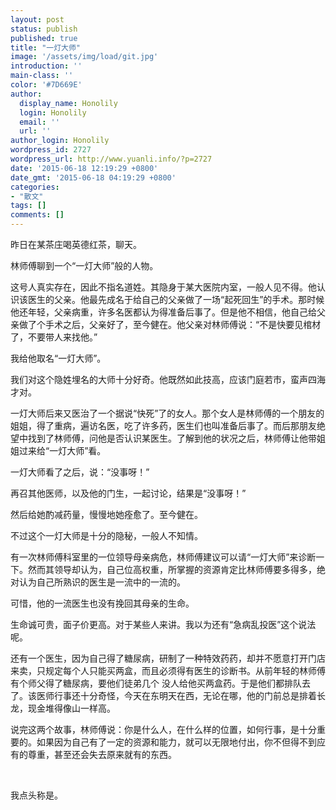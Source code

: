 ```yaml
---
layout: post
status: publish
published: true
title: "一灯大师"
image: '/assets/img/load/git.jpg'
introduction: ''
main-class: ''
color: '#7D669E'
author:
  display_name: Honolily
  login: Honolily
  email: ''
  url: ''
author_login: Honolily
wordpress_id: 2727
wordpress_url: http://www.yuanli.info/?p=2727
date: '2015-06-18 12:19:29 +0800'
date_gmt: '2015-06-18 04:19:29 +0800'
categories:
- "散文"
tags: []
comments: []
---
```

<p>昨日在某茶庄喝英德红茶，聊天。</p>
<p>林师傅聊到一个&ldquo;一灯大师&rdquo;般的人物。</p>
<p>这号人真实存在，因此不指名道姓。其隐身于某大医院内室，一般人见不得。他认识该医生的父亲。他最先成名于给自己的父亲做了一场&ldquo;起死回生&rdquo;的手术。那时候他还年轻，父亲病重，许多名医都认为得准备后事了。但是他不相信，他自己给父亲做了个手术之后，父亲好了，至今健在。他父亲对林师傅说：&ldquo;不是快要见棺材了，不要带人来找他。&rdquo;</p>
<p>我给他取名&ldquo;一灯大师&rdquo;。</p>
<p>我们对这个隐姓埋名的大师十分好奇。他既然如此技高，应该门庭若市，蛮声四海才对。</p>
<p>一灯大师后来又医治了一个据说&ldquo;快死&rdquo;了的女人。那个女人是林师傅的一个朋友的姐姐，得了重病，遍访名医，吃了许多药，医生们也叫准备后事了。而后那朋友绝望中找到了林师傅，问他是否认识某医生。了解到他的状况之后，林师傅让他带姐姐过来给&ldquo;一灯大师&rdquo;看。</p>
<p>一灯大师看了之后，说：&ldquo;没事呀！&rdquo;</p>
<p>再召其他医师，以及他的门生，一起讨论，结果是&ldquo;没事呀！&rdquo;</p>
<p>然后给她酌减药量，慢慢地她痊愈了。至今健在。</p>
<p>不过这个一灯大师是十分的隐秘，一般人不知情。</p>
<p>有一次林师傅科室里的一位领导母亲病危，林师傅建议可以请&ldquo;一灯大师&rdquo;来诊断一下。然而其领导却认为，自己位高权重，所掌握的资源肯定比林师傅要多得多，绝对认为自己所熟识的医生是一流中的一流的。</p>
<p>可惜，他的一流医生也没有挽回其母亲的生命。</p>
<p>生命诚可贵，面子价更高。对于某些人来讲。我以为还有&ldquo;急病乱投医&rdquo;这个说法呢。</p>
<p>还有一个医生，因为自己得了糖尿病，研制了一种特效药药，却并不愿意打开门店来卖，只规定每个人只能买两盒，而且必须得有医生的诊断书。从前年轻的林师傅有个师父得了糖尿病，要他们徒弟几个 没人给他买两盒药。于是他们都排队去了。该医师行事还十分奇怪，今天在东明天在西，无论在哪，他的门前总是排着长龙，现金堆得像山一样高。</p>
<p>说完这两个故事，林师傅说：你是什么人，在什么样的位置，如何行事，是十分重要的。如果因为自己有了一定的资源和能力，就可以无限地付出，你不但得不到应有的尊重，甚至还会失去原来就有的东西。</p>
<p>&nbsp;</p>
<p>我点头称是。</p>
<p>&nbsp;</p>
